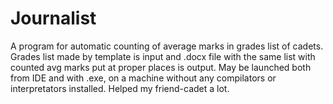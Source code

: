 # Journalist
A program for automatic counting of average marks in grades list of cadets. Grades list made by template is input and .docx file with the same list with counted avg marks put at proper places is output. May be launched both from IDE and with .exe, on a machine without any compilators or interpretators installed. Helped my friend-cadet a lot.
